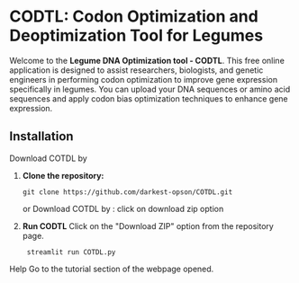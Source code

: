 # CODTL: Codon Optimization and Deoptimization Tool for Legumes

Welcome to the **Legume DNA Optimization tool - CODTL**. This free online application is designed to assist researchers, biologists, and genetic engineers in performing codon optimization to improve gene expression specifically in legumes. You can upload your DNA sequences or amino acid sequences and apply codon bias optimization techniques to enhance gene expression.

## Installation
Download COTDL by
1. **Clone the repository:**
   ```
   git clone https://github.com/darkest-opson/COTDL.git
   ```
   or Download COTDL by : click on download zip option
   
2. **Run CODTL**
   Click on the "Download ZIP" option from the repository page.
     ```
      streamlit run COTDL.py
     ```
Help
Go to the tutorial section of the webpage opened.
